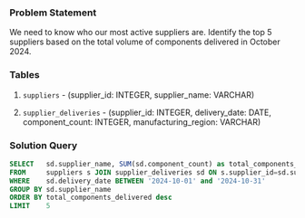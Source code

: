 ### Problem Statement

We need to know who our most active suppliers are. Identify the top 5 suppliers based on the total volume of components delivered in October 2024.


### Tables

1. `suppliers` - (supplier_id: INTEGER, supplier_name: VARCHAR)

2. `supplier_deliveries` - (supplier_id: INTEGER, delivery_date: DATE, component_count: INTEGER, manufacturing_region: VARCHAR)


### Solution Query

```sql
SELECT   sd.supplier_name, SUM(sd.component_count) as total_components_delivered
FROM     suppliers s JOIN supplier_deliveries sd ON s.supplier_id=sd.supplier_id
WHERE    sd.delivery_date BETWEEN '2024-10-01' and '2024-10-31'
GROUP BY sd.supplier_name
ORDER BY total_components_delivered desc
LIMIT    5
```
